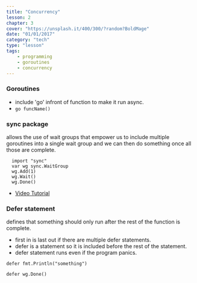 ```yaml
---
title: "Concurrency"
lesson: 2
chapter: 3
cover: "https://unsplash.it/400/300/?random?BoldMage"
date: "01/01/2017"
category: "tech"
type: "lesson"
tags:
    - programming
    - goroutines
    - concurrency
---
```


### Goroutines

* include 'go' infront of function to make it run async.
* ` go funcName() `

### sync package
allows the use of wait groups that empower us to include multiple goroutines into a single wait group and we can then do something once all those are complete.

```
  import "sync"
  var wg sync.WaitGroup
  wg.Add(1)
  wg.Wait()
  wg.Done()
```
* [Video Tutorial](https://www.youtube.com/watch?v=HRKfVjCB3lM)

### Defer statement
defines that something should only run after the rest of the function is complete.
* first in is last out if there are multiple defer statements.
* defer is a statement so it is included before the rest of the statement.
* defer statement runs even if the program panics.

```
defer fmt.Println("something")
```

```
defer wg.Done()
```
